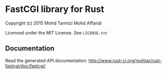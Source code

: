 FastCGI library for Rust
========================

Copyright (c) 2015 Mohd Tarmizi Mohd Affandi

Licensed under the MIT License. See `LICENSE.txt`

Documentation
-------------

Read the generated API documentation:
http://www.rust-ci.org/mohtar/rust-fastcgi/doc/fastcgi/
